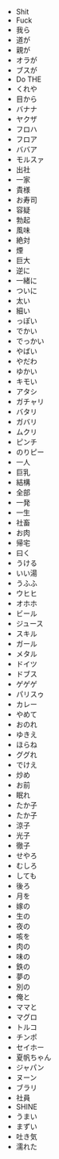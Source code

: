 * Shit
* Fuck
* 我ら
* 道が
* 親が
* オラが
* ブスが
* Do THE
* くれや
* 目から
* バナナ
* ヤクザ
* フロハ
* フロア
* ババア
* モルスァ
* 出社
* 一家
* 貴様
* お寿司
* 容疑
* 勃起
* 風味
* 絶対
* 煙
* 巨大
* 逆に
* 一緒に
* ついに
* 太い
* 細い
* っぽい
* でかい
* でっかい
* やばい
* やだわ
* ゆかい
* キモい
* アタシ
* ガチャリ
* バタリ
* ガバリ
* ムクリ
* ピンチ
* のりピー
* 一人
* 巨乳
* 結構
* 全部
* 一発
* 一生
* 社畜
* お肉
* 帰宅
* 曰く
* うける
* いい湯
* うふふ
* ウヒヒ
* オホホ
* ビール
* ジュース
* スキル
* ガール
* メタル
* ドイツ
* ドブス
* ゲゲゲ
* パリスゥ
* カレー
* やめて
* おのれ
* ゆきえ
* ほらね
* ググれ
* でけえ
* 炒め
* お前
* 眠れ
* たか子
* たか子
* 涼子
* 光子
* 徹子
* せやろ
* むしろ
* しても
* 後ろ
* 月を
* 嫁の
* 生の
* 夜の
* 咳を
* 肉の
* 味の
* 鉄の
* 夢の
* 別の
* 俺と
* ママと
* マグロ
* トルコ
* チンポ
* セイホー
* 夏帆ちゃん
* ジャパン
* ヌーン
* ブラリ
* 社員
* SHINE
* うまい
* まずい
* 吐き気
* 濡れた


